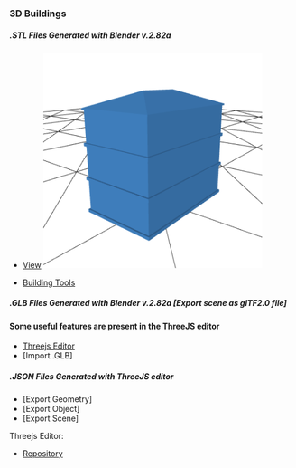 ### 3D Buildings

##### .STL Files Generated with Blender v.2.82a
- [View](https://github.com/universalbit-dev/CityGenerator/blob/master/public/3d/buildings/building001.stl)
![building001](building0001.png "buildings")

- [Building Tools](https://github.com/universalbit-dev/building_tools)
##### .GLB Files Generated with Blender v.2.82a      [Export scene as glTF2.0 file]

#### Some useful features are present in the ThreeJS editor
- [Threejs Editor](https://threejs.org/editor/)
- [Import .GLB]

##### .JSON Files Generated with ThreeJS editor
- [Export Geometry]
- [Export Object]
- [Export Scene]


Threejs Editor:
- [Repository](https://github.com/mrdoob/three.js/tree/master/editor)

